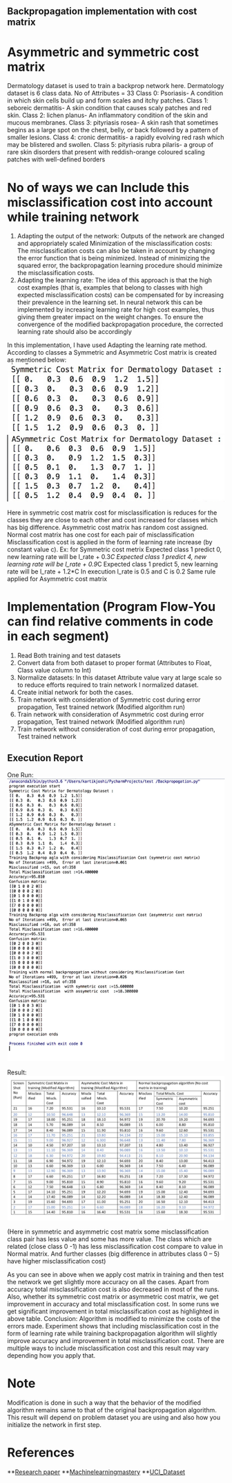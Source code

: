 ## Backpropagation implementation with cost matrix ##
# Asymmetric and symmetric cost matrix #
Dermatology dataset is used to train a backprop network here. Dermatology dataset is 6 class data. No of Attributes = 33
Class 0: Psoriasis- A condition in which skin cells build up and form scales and itchy patches.
Class 1: seboreic dermatitis- A skin condition that causes scaly patches and red skin.
Class 2: lichen planus- An inflammatory condition of the skin and mucous membranes.
Class 3: pityriasis rosea- A skin rash that sometimes begins as a large spot on the chest, belly, or back followed by a pattern of smaller lesions.
Class 4: cronic dermatitis- a rapidly evolving red rash which may be blistered and swollen.
Class 5: pityriasis rubra pilaris- a group of rare skin disorders that present with reddish-orange coloured scaling patches with well-defined borders

# No of ways we can Include this misclassification cost into account while training network #
1.  Adapting the output of the network: Outputs of the network are changed and appropriately scaled
Minimization of the misclassification costs: The misclassification costs can also be taken in account by changing the error function that is being minimized. Instead of minimizing the squared error, the backpropagation learning procedure should minimize the misclassification costs.
2.  Adapting the learning rate: The idea of this approach is that the high cost examples (that is, examples that belong to classes with high expected misclassification costs) can be compensated for by increasing their prevalence in the learning set. In neural network this can be implemented by increasing learning rate for high cost examples, thus giving them greater impact on the weight changes. To ensure the convergence of the modified backpropagation procedure, the corrected learning rate should also be accordingly


In this implementation, I have used Adapting the learning rate method.
According to classes a Symmetric and Asymmetric Cost matrix is created as mentioned below:
![Symmetric Cost matrix](images%20/symmetric.jpg)
![Asymmetric Cost matrix](images%20/asymmetric.jpg)

Here in symmetric cost matrix cost for misclassification is reduces for the classes they are close to each other and cost increased for classes which has big difference. Asymmetric cost matrix has random cost assigned.
Normal cost matrix has one cost for each pair of misclassification
Misclassification cost is applied in the form of learning rate increase (by constant value c).
Ex: for Symmetric cost metrix
Expected class 1 predict 0, new learning rate will be l_rate + 0.3*C
Expected class 1 predict 4, new learning rate will be l_rate + 0.9*C
Expected class 1 predict 5, new learning rate will be l_rate + 1.2*C
In execution l_rate is 0.5 and C is 0.2
Same rule applied for Asymmetric cost matrix

# Implementation  (Program Flow-You can find relative comments in code in each segment)
1. Read Both training and test datasets
2. Convert data from both dataset to proper format (Attributes to Float, Class value column to Int)
3. Normalize datasets: In this dataset Attribute value vary at large scale so to reduce efforts required to train network I normalized dataset.
4. Create initial network for both the cases.
5. Train network with consideration of Symmetric cost during error propagation, Test trained network (Modified algorithm run)
6. Train network with consideration of Asymmetric cost during error propagation, Test trained network (Modified algorithm run)
7. Train network without consideration of cost during error propagation, Test trained network



## Execution Report ##

One Run:
![Run Screeshot](images%20/run.jpg)


Result:
![Result Table](images%20/result.jpg)

(Here in symmetric and asymmetric cost matrix some misclassification class pair has less value and some has more value. The class which are related (close class 0 -1) has less misclassification cost compare to value in Normal matrix. And further classes (big difference in attributes class 0 – 5) have higher misclassification cost)

As you can see in above when we apply cost matrix in training and then test the network we get slightly more accuracy on all the cases. Apart from accuracy total misclassification cost is also decreased in most of the runs. Also, whether its symmetric cost matrix or asymmetric cost matrix, we get improvement in accuracy and total misclassification cost. In some runs we get significant improvement in total misclassification cost as highlighted in above table.
Conclusion: Algorithm is modified to minimize the costs of the errors made. Experiment shows that including misclassification cost in the form of learning rate while training backpropagation algorithm will slightly improve accuracy and improvement in total misclassification cost. There are multiple ways to include misclassification cost and this result may vary depending how you apply that.

# Note #

Modification is done in such a way that the behavior of the modified algorithm remains same to that of the original backpropagation algorithm.
This result will depend on problem dataset you are using and also how you initialize the network in first step.

# References #

**[Research paper](http://citeseerx.ist.psu.edu/viewdoc/download?doi=10.1.1.13.8285&rep=rep1&type=pdf)
**[Machinelearningmastery](https://machinelearningmastery.com/implement-backpropagation-algorithm-scratch-python/)
**[UCI_Dataset](https://archive.ics.uci.edu/ml/datasets/Dermatology)
